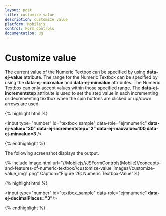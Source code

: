 ```yaml
---
layout: post
title: customize-value
description: customize value
platform: Mobilejs
control: Form Controls
documentation: ug
---
```


# Customize value

The current value of the Numeric Textbox can be specified by using **data-ej-value** attribute. The range for the Numeric Textbox can be specified by using the **data-ej-maxvalue** and **data-ej-minvalue** attributes. The Numeric Textbox can only accept values within those specified range. The **data-ej-incrementstep** attribute is used to set the step value in each incrementing or decrementing textbox when the spin buttons are clicked or up/down arrows are used.

{% highlight html %}


<input type="number" id="textbox_sample" data-role="ejmnumeric" **data-ej-value="30**" **data-ej-incrementstep="2" data-ej-maxvalue=100 data-ej-minvalue=3** />


{% endhighlight %}



The following screenshot displays the output.

{% include image.html url="//Mobilejs//JSFormControls(Mobile)//concepts-and-features-of-numeric-textbox//customize-value_images//customize-value_img1.png" Caption="Figure 26: Numeric Textbox-Value"%}

{% highlight html %}


<input type="number" id="textbox_sample" data-role="ejmnumeric" **data-ej-decimalPlaces="3"**/>


{% endhighlight %}



